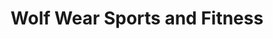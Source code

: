 ---
title: "Wolf Wear Sports and Fitness"
url: /bradford/wolf-wear-sports-and-fitness/
shop: health food
---